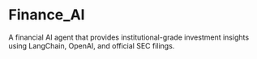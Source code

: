 # Finance_AI
A financial AI agent that provides institutional-grade investment insights using LangChain, OpenAI, and official SEC filings.
